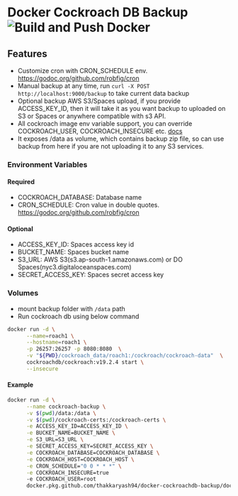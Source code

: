 # Docker Cockroach DB Backup ![Build and Push Docker](https://github.com/thakkaryash94/docker-cockroachdb-backup/workflows/Build%20and%20Push%20Docker/badge.svg)

## Features

- Customize cron with CRON_SCHEDULE env. https://godoc.org/github.com/robfig/cron
- Manual backup at any time, run `curl -X POST http://localhost:9000/backup` to take current data backup
- Optional backup AWS S3/Spaces upload, if you provide ACCESS_KEY_ID, then it will take it as you want backup to uploaded on S3 or Spaces or anywhere compatible with s3 API.
- All cockroach image env variable support, you can override COCKROACH_USER, COCKROACH_INSECURE etc. [docs](https://www.cockroachlabs.com/docs/v19.2/cockroach-dump.html#client-connection)
- It exposes /data as volume, which contains backup zip file, so can use backup from here if you are not uploading it to any S3 services.

### Environment Variables

#### Required

- COCKROACH_DATABASE: Database name
- CRON_SCHEDULE: Cron value in double quotes. https://godoc.org/github.com/robfig/cron

#### Optional

- ACCESS_KEY_ID: Spaces access key id
- BUCKET_NAME: Spaces bucket name
- S3_URL: AWS S3(s3.ap-south-1.amazonaws.com) or DO Spaces(nyc3.digitaloceanspaces.com)
- SECRET_ACCESS_KEY: Spaces secret access key

### Volumes

- mount backup folder with `/data` path
- Run cockroach db using below command

```sh
docker run -d \
      --name=roach1 \
      --hostname=roach1 \
      -p 26257:26257 -p 8080:8080  \
      -v "${PWD}/cockroach_data/roach1:/cockroach/cockroach-data"  \
      cockroachdb/cockroach:v19.2.4 start \
      --insecure
```

#### Example

```sh
docker run -d \
      --name cockroach-backup \
      -v $(pwd)/data:/data \
      -v $(pwd)/cockroach-certs:/cockroach-certs \
      -e ACCESS_KEY_ID=ACCESS_KEY_ID \
      -e BUCKET_NAME=BUCKET_NAME \
      -e S3_URL=S3_URL \
      -e SECRET_ACCESS_KEY=SECRET_ACCESS_KEY \
      -e COCKROACH_DATABASE=COCKROACH_DATABASE \
      -e COCKROACH_HOST=COCKROACH_HOST \
      -e CRON_SCHEDULE="0 0 * * *" \
      -e COCKROACH_INSECURE=true
      -e COCKROACH_USER=root
      docker.pkg.github.com/thakkaryash94/docker-cockroachdb-backup/docker-cockroachdb-backup:latest
```
